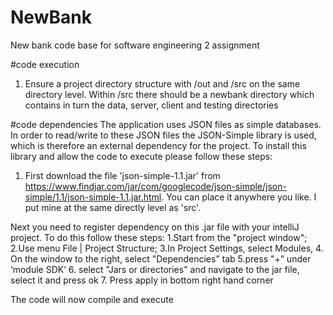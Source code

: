 # NewBank
New bank code base for software engineering 2 assignment

#code execution
1. Ensure a project directory structure with /out and /src on the same directory level. Within /src there should be a newbank directory which contains in turn the data, server, client and testing directories

#code dependencies
The application uses JSON files as simple databases. In order to read/write to these JSON files the JSON-Simple library is used, which is therefore an 
external dependency for the project. To install this library and allow the code to execute please follow these steps:

1. First download the file 'json-simple-1.1.jar' from https://www.findjar.com/jar/com/googlecode/json-simple/json-simple/1.1/json-simple-1.1.jar.html. You can place it anywhere you like. I put mine at the same directly level as 'src'.

Next you need to register dependency on this .jar file with your intelliJ project. To do this follow these steps:
1.Start from the "project window";
2.Use menu File | Project Structure;
3.In Project Settings, select Modules,
4. On the window to the right, select "Dependencies” tab
5.press "+” under ‘module SDK’
6. select "Jars or directories" and navigate to the jar file, select it and press ok
7. Press apply in bottom right hand corner

The code will now compile and execute
